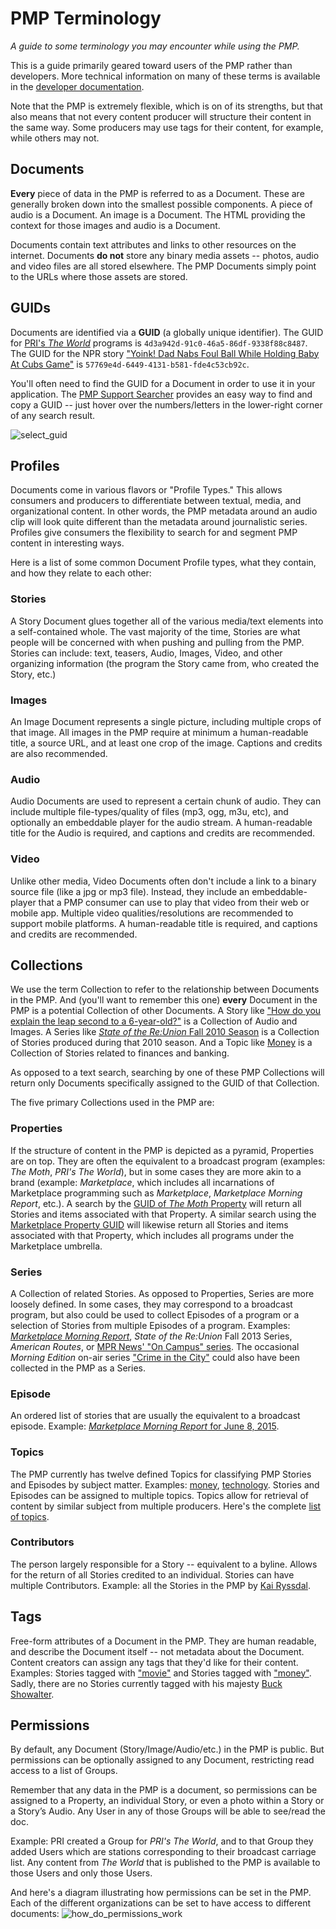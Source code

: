 # PMP Terminology

*A guide to some terminology you may encounter while using the PMP.*

This is a guide primarily geared toward users of the PMP rather than developers. More technical information on many of these terms is available in the [developer documentation](https://support.pmp.io/docs).

Note that the PMP is extremely flexible, which is on of its strengths, but that also means that not every content producer will structure their content in the same way. Some producers may use tags for their content, for example, while others may not.

## Documents

**Every** piece of data in the PMP is referred to as a Document. These are generally broken down into the smallest possible components. A piece of audio is a Document. An image is a Document. The HTML providing the context for those images and audio is a Document.

Documents contain text attributes and links to other resources on the internet. Documents **do not** store any binary media assets -- photos, audio and video files are all stored elsewhere. The PMP Documents simply point to the URLs where those assets are stored.

## GUIDs

Documents are identified via a **GUID** (a globally unique identifier). The GUID for [PRI's *The World*](https://support.pmp.io/search?text=guid%3A4d3a942d-91c0-46a5-86df-9338f88c8487) programs is `4d3a942d-91c0-46a5-86df-9338f88c8487`. The GUID for the NPR story ["Yoink! Dad Nabs Foul Ball While Holding Baby At Cubs Game"](http://www.npr.org/sections/thetwo-way/2015/06/24/417116256/yoink-dad-nabs-foul-ball-while-holding-baby-at-cubs-game?ft=nprml&f=417116256) is `57769e4d-6449-4131-b581-fde4c53cb92c`.

You'll often need to find the GUID for a Document in order to use it in your application. The [PMP Support Searcher](https://support.pmp.io/) provides an easy way to find and copy a GUID -- just hover over the numbers/letters in the lower-right corner of any search result.

![select_guid](https://cloud.githubusercontent.com/assets/4427754/8620782/ea07852c-26ef-11e5-8b8e-3b1368552469.png)

## Profiles

Documents come in various flavors or "Profile Types." This allows consumers and producers to differentiate between textual, media, and organizational content. In other words, the PMP metadata around an audio clip will look quite different than the metadata around journalistic series. Profiles give consumers the flexibility to search for and segment PMP content in interesting ways.

Here is a list of some common Document Profile types, what they contain, and how they relate to each other:

### Stories

A Story Document glues together all of the various media/text elements into a self-contained whole. The vast majority of the time, Stories are what people will be concerned with when pushing and pulling from the PMP. Stories can include: text, teasers, Audio, Images, Video, and other organizing information (the program the Story came from, who created the Story, etc.)

### Images

An Image Document represents a single picture, including multiple crops of that image. All images in the PMP require at minimum a human-readable title, a source URL, and at least one crop of the image. Captions and credits are also recommended.

### Audio

Audio Documents are used to represent a certain chunk of audio. They can include multiple file-types/quality of files (mp3, ogg, m3u, etc), and optionally an embeddable player for the audio stream. A human-readable title for the Audio is required, and captions and credits are recommended.

### Video

Unlike other media, Video Documents often don't include a link to a binary source file (like a jpg or mp3 file). Instead, they include an embeddable-player that a PMP consumer can use to play that video from their web or mobile app. Multiple video qualities/resolutions are recommended to support mobile platforms. A human-readable title is required, and captions and credits are recommended.

## Collections

We use the term Collection to refer to the relationship between Documents in the PMP. And (you'll want to remember this one) **every** Document in the PMP is a potential Collection of other Documents. A Story like ["How do you explain the leap second to a 6-year-old?"](https://support.pmp.io/search?advanced=1&guid=fb5ef942-1e1e-4ef0-a188-e188c1ad199f) is a Collection of Audio and Images. A Series like [*State of the Re:Union* Fall 2010 Season](https://support.pmp.io/search?advanced=1&guid=fc55819c-cddc-4b1a-adf8-590b78150cdf) is a Collection of Stories produced during that 2010 season. And a Topic like [Money](https://support.pmp.io/search?advanced=1&guid=4d0acb4c-7057-4771-987d-97fc21ad0bcc) is a Collection of Stories related to finances and banking.

As opposed to a text search, searching by one of these PMP Collections will return only Documents specifically assigned to the GUID of that Collection.

The five primary Collections used in the PMP are:

### Properties

If the structure of content in the PMP is depicted as a pyramid, Properties are on top. They are often the equivalent to a broadcast program (examples: *The Moth*, *PRI's The World*), but in some cases they are more akin to a brand (example: *Marketplace*, which includes all incarnations of Marketplace programming such as *Marketplace*, *Marketplace Morning Report*, etc.).  A search by the [GUID of *The Moth* Property](https://support.pmp.io/search?advanced=1&collection=9a5e5095-c9a5-44cc-9788-4093d6390c7e) will return all Stories and items associated with that Property. A similar search using the [Marketplace Property GUID](https://support.pmp.io/search?advanced=1&collection=3e3b6243-31c6-4686-bb88-a8e8446f0c2a) will likewise return all Stories and items associated with that Property, which includes all programs under the Marketplace umbrella.

### Series

A Collection of related Stories. As opposed to Properties, Series are more loosely defined. In some cases, they may correspond to a broadcast program, but also could be used to collect Episodes of a program or a selection of Stories from multiple Episodes of a program. Examples: [*Marketplace Morning Report*](https://support.pmp.io/search?advanced=1&collection=a9ce9da3-5798-4e99-90ce-43980df38e85), *State of the Re:Union* Fall 2013 Series, *American Routes*, or [MPR News' "On Campus" series](https://support.pmp.io/search?advanced=1&collection=a5eb210c-1256-4f1a-b597-7c1467a2c846&profile=story).  The occasional *Morning Edition* on-air series ["Crime in the City"](http://www.npr.org/series/13795507/crime-in-the-city) could also have been collected in the PMP as a Series.

### Episode

An ordered list of stories that are usually the equivalent to a broadcast episode. Example: [*Marketplace Morning Report* for June 8, 2015](https://support.pmp.io/search?advanced=1&collection=6ec0c8d8-78e1-4004-86ef-4bd5db60c7ed).

### Topics

The PMP currently has twelve defined Topics for classifying PMP Stories and Episodes by subject matter. Examples: [money](https://support.pmp.io/search?advanced=1&collection=4d0acb4c-7057-4771-987d-97fc21ad0bcc&profile=story), [technology](https://support.pmp.io/search?advanced=1&collection=3f829119-5310-43b9-acc5-0f36a51aae42&profile=story). Stories and Episodes can be assigned to multiple topics. Topics allow for retrieval of content by similar subject from multiple producers. Here's the complete [list of topics](https://support.pmp.io/docs#best-practices-collection-links).

### Contributors

The person largely responsible for a Story -- equivalent to a byline. Allows for the return of all Stories credited to an individual. Stories can have multiple Contributors. Example: all the Stories in the PMP by [Kai Ryssdal](https://support.pmp.io/search?advanced=1&collection=ffdef6fe-a061-4f1c-8fd3-a0b688727f36&profile=story).

## Tags

Free-form attributes of a Document in the PMP. They are human readable, and describe the Document itself -- not metadata about the Document. Content creators can assign any tags that they'd like for their content. Examples: Stories tagged with ["movie"](https://support.pmp.io/search?advanced=1&tag=Movie&profile=story) and Stories tagged with ["money"](https://support.pmp.io/search?advanced=1&tag=Money&profile=story). Sadly, there are no Stories currently tagged with his majesty [Buck Showalter](https://support.pmp.io/search?advanced=1&tag=Buck%20Showalter&profile=story).

## Permissions

By default, any Document (Story/Image/Audio/etc.) in the PMP is public. But permissions can be optionally assigned to any Document, restricting read access to a list of Groups.

Remember that any data in the PMP is a document, so permissions can be assigned to a Property, an individual Story, or even a photo within a Story or a Story’s Audio. Any User in any of those Groups will be able to see/read the doc.

Example: PRI created a Group for *PRI's The World*, and to that Group they added Users which are stations corresponding to their broadcast carriage list.  Any content from *The World* that is published to the PMP is available to those Users and only those Users.

And here's a diagram illustrating how permissions can be set in the PMP. Each of the different organizations can be set to have access to different documents:
![how_do_permissions_work](https://cloud.githubusercontent.com/assets/4427754/9914554/650e085c-5c80-11e5-99d7-12410230c747.jpg)
